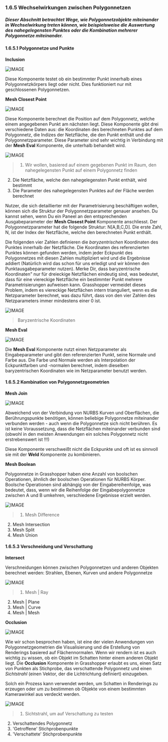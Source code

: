 ### 1.6.5 Wechselwirkungen zwischen Polygonnetzen

##### Dieser Abschnitt betrachtet Wege, wie Polygonnetzobjekte miteinander in Wechselwirkung treten können, wie beispielsweise die Auswertung des nahegelegensten Punktes oder die Kombination mehrerer Polygonnetze miteinander.

#### 1.6.5.1 Polygonnetze und Punkte


**Inclusion**

![IMAGE](images/1-6-5/inclusion.png)

Diese Komponente testet ob ein bestimmter Punkt innerhalb eines Polygonnetzkörpers liegt oder nicht. Dies funktioniert nur mit geschlossenen Polygonnetzen.

**Mesh Closest Point**


![IMAGE](images/1-6-5/mesh-closest-point.png)

Diese Komponente berechnet die Position auf dem Polygonnetz, welche einem angegebenen Punkt am nächsten liegt. Diese Komponente gibt drei verschiedene Daten aus: die Koordinaten des berechneten Punktes auf dem Polygonnetz, die Indizes der Netzfläche, die den Punkt enthält und die Polygonnetzparameter. Diese Parameter sind sehr wichtig in Verbindung mit der **Mesh Eval** Komponente, die unterhalb behandelt wird.

![IMAGE](images/1-6-5/01_mesh-closest-point.png)
>1. Wir wollen, basiered auf einem gegebenen Punkt im Raum, den nahegelegensten Punkt auf einem Polygonnetz finden
2. Die Netzfläche, welche den nahegelegensten Punkt enthält, wird bestimmt
3. Die Parameter des nahegelegensten Punktes auf der Fläche werden berechnet

Nutzer, die sich detaillierter mit der Parametrisierung beschäftigen wollen, können sich die Struktur der Polygonnetzparameter genauer ansehen. Du kannst sehen, wenn Du ein Paneel an den entsprechenden Ausgabeparameter der **Mesh Closest Point** Komponente anschliesst. Der Polygonnetzparameter hat die folgende Struktur: N[A,B,C,D]. Die erste Zahl, N, ist der Index der Netzfläche, welche den berechneten Punkt enthält. 

Die folgenden vier Zahlen definieren die *baryzentrischen* Koordinaten des Punktes innerhalb der Netzfläche. Die Koordinaten des referenzierten Punktes können gefunden werden, indem jeder Eckpunkt des Polygonnetzes mit diesen Zahlen multipliziert wird und die Ergebnisse addiert (Natürlich wird das schon für uns erledigt und wir können den Punktausgabeparameter nutzen). Merke Dir, dass baryzentrische Koordinaten" nur für dreieckige Netzflächen eindeutig sind, was bedeutet, dass für eine viereckige Netzfläche ein bestimmter Punkt mehrere Parametrisierungen aufweisen kann. Grasshopper vermeidet dieses Problem, indem es viereckige Netzflächen intern trianguliert, wenn es die Netzparameter berechnet, was dazu führt, dass von den vier Zahlen des Netzparameters immer mindestens einer 0 ist.

![IMAGE](images/1-6-5/02_barycentric.png)
>Baryzentrische Koordinaten

**Mesh Eval**

![IMAGE](images/1-6-5/mesh-eval.png)

Die **Mesh Eval** Komponente nutzt einen Netzparameter als Eingabeparameter und gibt den referenzierten Punkt, seine Normale und Farbe aus. Die Farbe und Normale werden als Interpolation der Eckpunktfarben und -normalen berechnet, indem dieselben baryzentrischen Koordinaten wie im Netzparameter benutzt werden.

#### 1.6.5.2 Kombination von Polygonnetzgeometrien 

**Mesh Join**

![IMAGE](images/1-6-5/mesh-join.png)

Abweichend von der Verbindung von NURBS Kurven und Oberflächen, die Berührungspunkte benötigen, können beliebige Polygonnetze miteinander verbunden werden - auch wenn die Polygonnetze sich nicht berühren. Es ist keine Voraussetzung, dass die Netzflächen miteinander verbunden sind (obwohl in den meisten Anwendungen ein solches Polygonnetz nicht erstrebenswert ist !!!)

Diese Komponente verschweißt nicht die Eckpunkte und oft ist es sinnvoll sie mit der **Weld** Komponente zu kombinieren.

**Mesh Boolean**

Polygonnetze in Grasshopper haben eine Anzahl von boolschen Operationen, ähnlich der boolschen Operationen für NURBS Körper. Boolsche Operationen sind abhängig von der Eingabereihenfolge, was bedeutet, dass, wenn wir die Reihenfolge der Eingabepolygonnetze zwischen A und B umkehren, verschiedene Ergebnisse erzielt werden.

![IMAGE](images/1-6-5/03_boolean.png)
>1. Mesh Difference
2. Mesh Intersection
3. Mesh Split
4. Mesh Union


#### 1.6.5.3 Verschneidung und Verschattung 

**Intersect**

Verschneidungen können zwischen Polygonnetzen und anderen Objekten berechnet werden: Strahlen, Ebenen, Kurven und andere Polygonnetze

![IMAGE](images/1-6-5/04_mesh-intersection.png)
>1. Mesh | Ray
2. Mesh | Plane
3. Mesh | Curve
4. Mesh | Mesh

**Occlusion**

![IMAGE](images/1-6-5/occlusion.png)

Wie wir schon besprochen haben, ist eine der vielen Anwendungen von Polygonnetzgeometrien die Visualisierung und die Erstellung von Renderings basiered auf Flächennormalen. Wenn wir rendern ist es auch wichtig zu wissen, ob ein Objekt im Schatten hinter einem anderen Objekt liegt. Die **Occlusion** Komponente in Grasshopper erlaubt es uns, einen Satz von Punkten als Stichprobe, das verschattende Polygonnetz und einen *Sichtstrahl* (einen Vektor, der die Lichtrichtung definiert) einzugeben.

Solch ein Prozess kann verwendet werden, um Schatten in Renderings zu erzeugen oder um zu bestimmen ob Objekte von einem bestimmten Kamerawinkel aus verdeckt werden.

![IMAGE](images/1-6-5/05_mesh-occlusion.png)
>1. Sichtstrahl, um auf Verschattung zu testen
2. Verschattendes Polygonnetz
3. 'Getroffene' Stichprobenpunkte
4. 'Verschattete' Stichprobenpunkte
